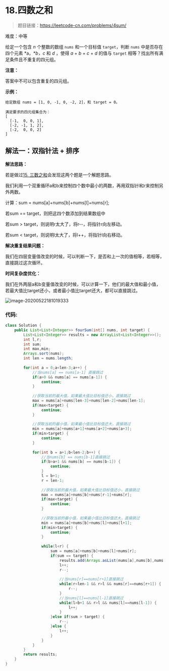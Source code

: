 # 18.四数之和

> 题目链接：https://leetcode-cn.com/problems/4sum/

难度：中等

给定一个包含 *n* 个整数的数组 `nums` 和一个目标值 `target`，判断 `nums` 中是否存在四个元素 *a，**b，c* 和 *d* ，使得 *a* + *b* + *c* + *d* 的值与 `target` 相等？找出所有满足条件且不重复的四元组。

**注意：**

答案中不可以包含重复的四元组。

**示例：**

```
给定数组 nums = [1, 0, -1, 0, -2, 2]，和 target = 0。

满足要求的四元组集合为：
[
  [-1,  0, 0, 1],
  [-2, -1, 1, 2],
  [-2,  0, 0, 2]
]
```



## 解法一：双指针法 + 排序

**解法思路：**

若是做过[15. 三数之和](https://leetcode-cn.com/problems/3sum/)会发现这两个题是一个解题思路。

我们利用一个双重循环a和b来控制四个数中最小的两数，再用双指针l和r来控制另外两数。

计算：sum = nums[a]+nums[b]+nums[l]+nums[r];

若sum == target，则把这四个数添加到结果数组中

若sum > target，则说明r太大了，将r--，将指针r向左移动。

若sum < target，则说明l太大了，将l++，将指针l向右移动。

**解决重复结果问题：**

我们在四层变量值改变的时候，可以判断一下，是否和上一次的值相等，若相等，直接跳过这次循环。



**时间复杂度优化：**

我们在外两层a和b变量值改变的时候，可以计算一下，他们的最大值和最小值，若最大值比target还小，或者最小值比target还大，都可以直接跳过。



![image-20200522181019333](C:\Users\25849\AppData\Roaming\Typora\typora-user-images\image-20200522181019333.png)



### 代码:

```java
class Solution {
	public List<List<Integer>> fourSum(int[] nums, int target) {
		List<List<Integer>> results = new ArrayList<List<Integer>>();
		int l,r;
		int sum;
		int max,min;
		Arrays.sort(nums);
		int len = nums.length;
		
		for(int a = 0;a<len-3;a++) {
			//当nums[a] == nums[a-1] 直接跳过
			if(a>0 && nums[a] == nums[a-1]) {
				continue;
			}
			
			//获取当前的最大值，如果最大值比目标值还小，直接跳过
			max = nums[a]+nums[len-3]+nums[len-2]+nums[len-1];
			if(max<target) {
				continue;
			}
			
			//获取当前的最小值，如果最小值比目标值还大，直接跳过
			min = nums[a]+nums[a+1]+nums[a+2]+nums[a+3];
			if(min>target) {
				continue;
			}
			
			for(int b = a+1;b<len-2;b++) {
				//当nums[b] == nums[b-1]直接跳过
				if(b>a+1 && nums[b] == nums[b-1]) {
					continue;
				}
				l = b+1;
				r = len-1;
				
				//获取当前的最大值，如果最大值比目标值还小，直接跳过
				max = nums[a]+nums[b]+nums[r-1]+nums[r];
				if(max<target) {
					continue;
				}
				
				//获取当前的最小值，如果最小值比目标值还大，直接跳过
				min = nums[a]+nums[b]+nums[l]+nums[l+1];
				if(min>target) {
					continue;
				}
				
				while(l<r) {
					sum = nums[a]+nums[b]+nums[l]+nums[r];
					if(sum == target) {
						results.add(Arrays.asList(nums[a],nums[b],nums[l],nums[r]));
						l++;
						r--;
						
						//当nums[r]==nums[r+1]直接跳过
						while(r<len-1 && r>l && nums[r]==nums[r+1]) {
							r--;
						}
						//当nums[l]==nums[l-1]直接跳过
						while(l>b+1 && r>l && nums[l]==nums[l-1]) {
							l++;
						}
					}else if(sum > target) {
						r--;
					}else {
						l++;
					}
				}
			}
		}
		return results;
    }
}
```

